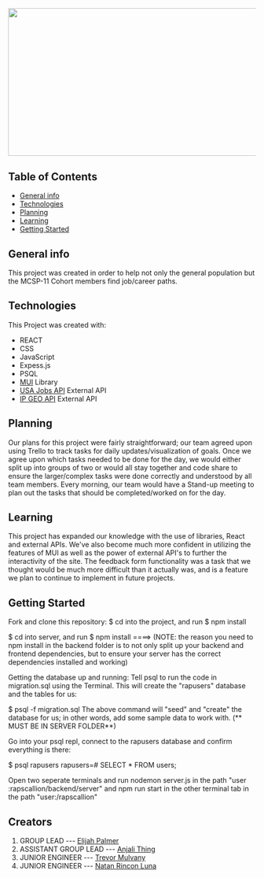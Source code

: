 ##
<p align="center">
<img src="./public/images/Rapscallion2.gif" width="900" height="300">
</p>

## Table of Contents
* [General info](#general-info)
* [Technologies](#technologies)
* [Planning](#planning)
* [Learning](#learning)
* [Getting Started](#getting-started)

## General info 
This project was created in order to help not only the general population but the MCSP-11 Cohort members find job/career paths. 

## Technologies
This Project was created with:
* REACT
* CSS
* JavaScript
* Expess.js
* PSQL
* [MUI](https://mui.com/) Library
* [USA Jobs API](https://developer.usajobs.gov/API-Reference) External API
* [IP GEO API](https://getgeoapi.com/) External API

## Planning
Our plans for this project were fairly straightforward; our team agreed upon using Trello to track tasks for daily updates/visualization of goals. Once we agree upon which tasks needed to be done for the day, we would either split up into groups of two or would all stay together and code share to ensure the larger/complex tasks were done correctly and understood by all team members. Every morning, our team would have a Stand-up meeting to plan out the tasks that should be completed/worked on for the day.

## Learning
This project has expanded our knowledge with the use of libraries, React and external APIs. We've also become much more confident in utilizing the features of MUI as well as the power of external API's to further the interactivity of the site. The feedback form functionality was a task that we thought would be much more difficult than it actually was, and is a feature we plan to continue to implement in future projects.

## Getting Started
Fork and clone this repository:
$ cd into the project, and run $ npm install

$ cd into server, and run $ npm install ====> (NOTE: the reason you need to npm install in the backend folder is to not only split up your backend and frontend dependencies, but to ensure your server has the correct dependencies installed and working)

Getting the database up and running:
Tell psql to run the code in migration.sql using the Terminal. This will create the "rapusers" database and the tables for us:

$ psql -f migration.sql
The above command will "seed" and "create" the database for us; in other words, add some sample data to work with.
(** MUST BE IN SERVER FOLDER**)

Go into your psql repl, connect to the rapusers database and confirm everything is there:

$ psql rapusers
rapusers=# SELECT * FROM users;

Open two seperate terminals and run nodemon server.js in the path "user :rapscallion/backend/server"
and npm run start in the other terminal tab in the path "user:/rapscallion"

## Creators 
1. GROUP LEAD --- [Elijah Palmer](https://www.linkedin.com/in/elijah-palmer/)
2. ASSISTANT GROUP LEAD --- [Anjali Thing](https://www.linkedin.com/in/anjali-thing/)
3. JUNIOR ENGINEER --- [Trevor Mulvany](https://www.linkedin.com/in/trevor-mulvany/)
4. JUNIOR ENGINEER --- [Natan Rincon Luna](https://github.com/natanrinconluna)